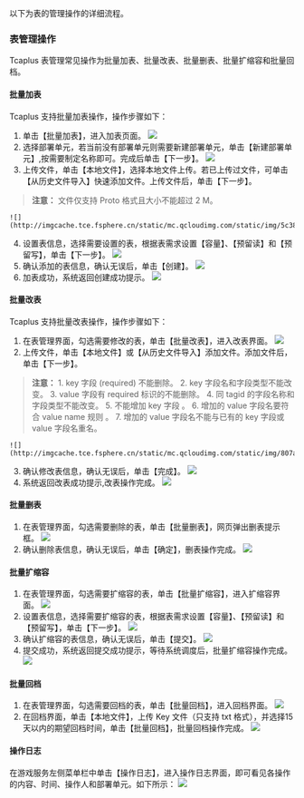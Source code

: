 以下为表的管理操作的详细流程。
### 表管理操作 
Tcaplus 表管理常见操作为批量加表、批量改表、批量删表、批量扩缩容和批量回档。
#### 批量加表
Tcaplus 支持批量加表操作，操作步骤如下：
1. 单击【批量加表】，进入加表页面。
![](http://imgcache.tce.fsphere.cn/static/mc.qcloudimg.com/static/img/117cc31597481df9e0afe0bd26ccf20e/image.png)
2. 选择部署单元，若当前没有部署单元则需要新建部署单元，单击【新建部署单元】,按需要制定名称即可。完成后单击【下一步】。
![](http://imgcache.tce.fsphere.cn/static/mc.qcloudimg.com/static/img/c03aaf65c528be31d3b42fcb9a0709ce/image.png)
3. 上传文件，单击【本地文件】，选择本地文件上传。若已上传过文件，可单击【从历史文件导入】快速添加文件。上传文件后，单击【下一步】。
> **注意：**
> 文件仅支持 Proto 格式且大小不能超过 2 M。

	![](http://imgcache.tce.fsphere.cn/static/mc.qcloudimg.com/static/img/5c38416ce16f0f180d5559b4408993c4/image.png)
4. 设置表信息，选择需要设置的表，根据表需求设置【容量】、【预留读】和【预留写】，单击【下一步】。
![](http://imgcache.tce.fsphere.cn/static/mc.qcloudimg.com/static/img/60c57a1d64bf0fc743c0a4abe7d9f42c/image.png)
5. 确认添加的表信息，确认无误后，单击【创建】。
![](http://imgcache.tce.fsphere.cn/static/mc.qcloudimg.com/static/img/9b25809847783a06e69578553143ea5d/image.png)
6. 加表成功，系统返回创建成功提示。
![](http://imgcache.tce.fsphere.cn/static/mc.qcloudimg.com/static/img/461aef7cf3d04c64957736eb23edb87b/image.png)

#### 批量改表
Tcaplus 支持批量改表操作，操作步骤如下：
1. 在表管理界面，勾选需要修改的表，单击【批量改表】，进入改表界面。
![](http://imgcache.tce.fsphere.cn/static/mc.qcloudimg.com/static/img/6e3d6d98cecd18e17233105834e4594d/image.png)
2. 上传文件，单击【本地文件】或【从历史文件导入】添加文件。添加文件后，单击【下一步】。
> **注意：**
>  1\. key 字段 (required) 不能删除。
>  2\. key 字段名和字段类型不能改变。
>  3\. value 字段有 required 标识的不能删除。
>  4\. 同 tagid 的字段名称和字段类型不能改变。
>  5\. 不能增加 key 字段 。
>  6\. 增加的 value 字段名要符合 value name 规则 。
>  7\. 增加的 value 字段名不能与已有的 key 字段或 value 字段名重名。

	![](http://imgcache.tce.fsphere.cn/static/mc.qcloudimg.com/static/img/807a985121d8ffb3b06d73f657a35bfa/image.png)
3. 确认修改表信息，确认无误后，单击【完成】。
![](http://imgcache.tce.fsphere.cn/static/mc.qcloudimg.com/static/img/edfd149ef2865603bba6c00a7d8a57c2/image.png)
4. 系统返回改表成功提示,改表操作完成。
![](http://imgcache.tce.fsphere.cn/static/mc.qcloudimg.com/static/img/6f2022f870f890a6f83ecafad49dc578/image.png)

#### 批量删表
1. 在表管理界面，勾选需要删除的表，单击【批量删表】，网页弹出删表提示框。
![](http://imgcache.tce.fsphere.cn/static/mc.qcloudimg.com/static/img/90860c83aca267ab5a158976c1cf8c53/image.png)
2. 确认删除表信息，确认无误后，单击【确定】，删表操作完成。
![](http://imgcache.tce.fsphere.cn/static/mc.qcloudimg.com/static/img/c9f4933f420afa1366be0c8cbb57d39f/image.png)

#### 批量扩缩容
1. 在表管理界面，勾选需要扩缩容的表，单击【批量扩缩容】，进入扩缩容界面。
![](http://imgcache.tce.fsphere.cn/static/mc.qcloudimg.com/static/img/a834999f8544b0382fd6e93c1f829371/image.png)
2. 设置表信息，选择需要扩缩容的表，根据表需求设置【容量】、【预留读】和【预留写】，单击【下一步】。
![](http://imgcache.tce.fsphere.cn/static/mc.qcloudimg.com/static/img/c1b32ba4cba17890a3f980aa87e0d25e/image.png)
3. 确认扩缩容的表信息，确认无误后，单击【提交】。
![](http://imgcache.tce.fsphere.cn/static/mc.qcloudimg.com/static/img/0fd8ecc0da22b04cd95dd7efbce8b47f/image.png)
4. 提交成功，系统返回提交成功提示，等待系统调度后，批量扩缩容操作完成。
![](http://imgcache.tce.fsphere.cn/static/mc.qcloudimg.com/static/img/01ef12a98e5d5479f2b116560c5f4930/image.png)

#### 批量回档
1. 在表管理界面，勾选需要回档的表，单击【批量回档】，进入回档界面。
![](http://imgcache.tce.fsphere.cn/static/mc.qcloudimg.com/static/img/444e76349f1450ae857a6b1d0921461f/image.png)
2. 在回档界面，单击【本地文件】，上传 Key 文件（只支持 txt 格式），并选择15天以内的期望回档时间，单击【批量回档】，批量回档操作完成。
![](http://imgcache.tce.fsphere.cn/static/mc.qcloudimg.com/static/img/c78544cd8d0f2bc2350401dcbfef5553/image.png)

#### 操作日志
在游戏服务左侧菜单栏中单击【操作日志】，进入操作日志界面，即可看见各操作的内容、时间、操作人和部署单元。如下所示：
![](http://imgcache.tce.fsphere.cn/static/mc.qcloudimg.com/static/img/ed722567b905c2ff071723d2f252859b/image.png)